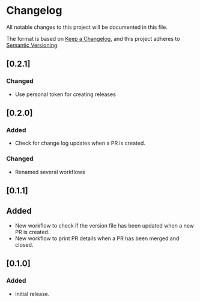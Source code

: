 # Changelog

All notable changes to this project will be documented in this file.

The format is based on [Keep a Changelog](https://keepachangelog.com/en/1.0.0/),
and this project adheres to [Semantic Versioning](https://semver.org/spec/v2.0.0.html).

## [0.2.1]
### Changed
- Use personal token for creating releases

## [0.2.0]
### Added
- Check for change log updates when a PR is created.

### Changed
- Renamed several workflows

## [0.1.1]
## Added
- New workflow to check if the version file has been updated when a new PR is created.
- New workflow to print PR details when a PR has been merged and closed.

## [0.1.0]
### Added
- Initial release.

